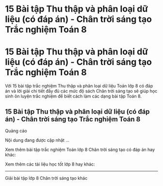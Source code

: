 # 15 Bài tập Thu thập và phân loại dữ liệu (có đáp án) - Chân trời sáng tạo Trắc nghiệm Toán 8

# 15 Bài tập Thu thập và phân loại dữ liệu (có đáp án) - Chân trời sáng tạo Trắc nghiệm Toán 8

Với 15 bài tập trắc nghiệm Thu thập và phân loại dữ liệu Toán lớp 8 có đáp án và lời giải chi tiết đầy đủ các mức độ sách Chân trời sáng tạo sẽ giúp học sinh ôn luyện trắc nghiệm để biết cách làm các dạng bài tập Toán 8.

## 15 Bài tập Thu thập và phân loại dữ liệu (có đáp án) - Chân trời sáng tạo Trắc nghiệm Toán 8

Quảng cáo

Nội dung đang được cập nhật ...

Xem thêm bài tập trắc nghiệm Toán lớp 8 Chân trời sáng tạo có đáp án hay khác:

Xem thêm các tài liệu học tốt lớp 8 hay khác:

* * *

Giải bài tập lớp 8 Chân trời sáng tạo khác
